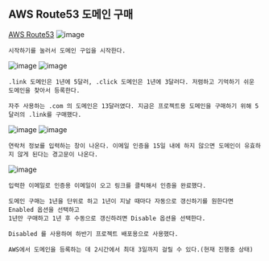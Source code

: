 ## AWS Route53 도메인 구매
[AWS Route53](https://console.aws.amazon.com/route53/v2/home)
![image](https://github.com/chihyeonwon/Domain_HTTPS_Security/assets/58906858/38adde3c-14c8-4f5f-a441-af6a7780f655)
```
시작하기를 눌러서 도메인 구입을 시작한다.
```
![image](https://github.com/chihyeonwon/Domain_HTTPS_Security/assets/58906858/599790ab-7b20-4b59-9518-e8c4061cf7d0)
![image](https://github.com/chihyeonwon/Domain_HTTPS_Security/assets/58906858/e58d0589-2174-4b87-8edb-742922eff710)
```
.link 도메인은 1년에 5달러, .click 도메인은 1년에 3달러다. 저렴하고 기억하기 쉬운 도메인을 찾아서 등록한다.

자주 사용하는 .com 의 도메인은 13달러였다. 지금은 프로젝트용 도메인을 구매하기 위해 5달러의 .link를 구매했다.
```
![image](https://github.com/chihyeonwon/Domain_HTTPS_Security/assets/58906858/11dc3ec1-663e-4d7f-8345-6645ed204011)
![image](https://github.com/chihyeonwon/Domain_HTTPS_Security/assets/58906858/0d99c994-3634-4bec-9156-0c252cd9b879)
```
연락처 정보를 입력하는 창이 나온다. 이메일 인증을 15일 내에 하지 않으면 도메인이 유효하지 않게 된다는 경고문이 나온다.
```
![image](https://github.com/chihyeonwon/Domain_HTTPS_Security/assets/58906858/ba220fb2-eb60-4b6c-9a81-a501a204e242)
```
입력한 이메일로 인증용 이메일이 오고 링크를 클릭해서 인증을 완료했다.

도메인 구매는 1년을 단위로 하고 1년이 지날 때마다 자동으로 갱신하기를 원한다면 Enabled 옵션을 선택하고
1년만 구매하고 1년 후 수동으로 갱신하려면 Disable 옵션을 선택한다.

Disabled 를 사용하여 하반기 프로젝트 배포용으로 사용했다.

AWS에서 도메인을 등록하는 데 2시간에서 최대 3일까지 걸릴 수 있다.(현재 진행중 상태)
```
